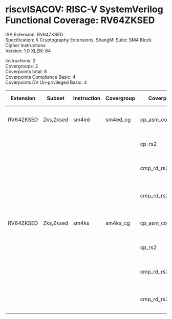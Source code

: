 # riscvISACOV: RISC-V SystemVerilog Functional Coverage: RV64ZKSED

ISA Extension: RV64ZKSED  
Specification: K Cryptography Extensions, ShangMi Suite: SM4 Block Cipher Instructions  
Version:       1.0
XLEN:          64 

Instructions:  2  
Covergroups:   2  
Coverpoints total:   8  
Coverpoints Compliance Basic:  4  
Coverpoints DV Un-privileged Basic:  4  

| Extension | Subset | Instruction| Covergroup | Coverpoint     | Coverpoint Description | Coverpoint Level  |
| ----------| ------ | ---------- | ---------- | -------------- | ---------------------- | ----------------- |
| RV64ZKSED             |      Zks,Zksed |      sm4ed |    sm4ed_cg | cp_asm_count | Number of times instruction is executed | Compliance Basic
|                       |                |            |             |      cp_rs2 | RS2 (GPR) register assignment | Compliance Basic
|                       |                |            |             | cmp_rd_rs2_eq | RD and RS2 register (assignment) WAR Hazard | DV Un-privileged Basic
|                       |                |            |             | cmp_rd_rs2_eqval | Compare RD and RS2 register values | DV Un-privileged Basic
| RV64ZKSED             |      Zks,Zksed |      sm4ks |    sm4ks_cg | cp_asm_count | Number of times instruction is executed | Compliance Basic
|                       |                |            |             |      cp_rs2 | RS2 (GPR) register assignment | Compliance Basic
|                       |                |            |             | cmp_rd_rs2_eq | RD and RS2 register (assignment) WAR Hazard | DV Un-privileged Basic
|                       |                |            |             | cmp_rd_rs2_eqval | Compare RD and RS2 register values | DV Un-privileged Basic


